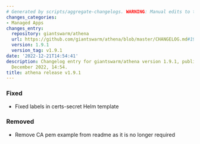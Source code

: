 ```yaml
---
# Generated by scripts/aggregate-changelogs. WARNING: Manual edits to this files will be overwritten.
changes_categories:
- Managed Apps
changes_entry:
  repository: giantswarm/athena
  url: https://github.com/giantswarm/athena/blob/master/CHANGELOG.md#191---2022-12-21
  version: 1.9.1
  version_tag: v1.9.1
date: '2022-12-21T14:54:41'
description: Changelog entry for giantswarm/athena version 1.9.1, published on 21
  December 2022, 14:54.
title: athena release v1.9.1
---
```


### Fixed
- Fixed labels in certs-secret Helm template
### Removed
- Remove CA pem example from readme as it is no longer required
